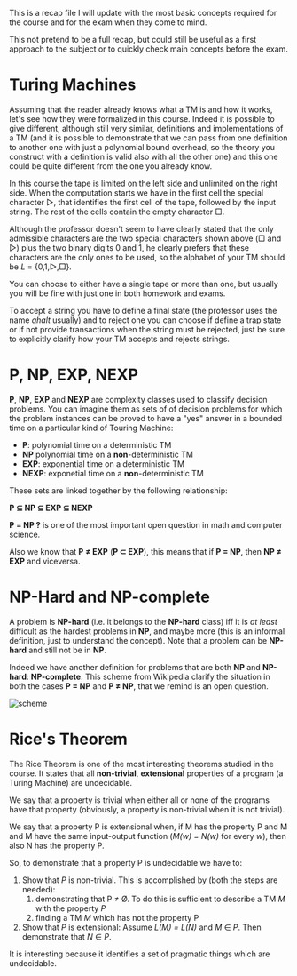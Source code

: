 This is a recap file I will update with the most basic concepts required for the course and for the exam when they come to mind.

This not pretend to be a full recap, but could still be useful as a first approach to the subject or to quickly check main concepts before the exam.

# Turing Machines
Assuming that the reader already knows what a TM is and how it works, let's see how they were formalized in this course. 
Indeed it is possible to give different, although still very similar, definitions and implementations of a TM (and it is possible to demonstrate that we can pass from one definition to another one with just a polynomial bound overhead, so the theory you construct with a definition is valid also with all the other one) and this one could be quite different from the one you already know.

In this course the tape is limited on the left side and unlimited on the right side. When the computation starts we have in the first cell the special character ▷, that identifies the first cell of the tape, followed by the input string. The rest of the cells contain the empty character □.

Although the professor doesn't seem to have clearly stated that the only admissible characters are the two special characters shown above (□ and ▷) plus the two binary digits 0 and 1, he clearly prefers that these characters are the only ones to be used, so the alphabet of your TM should be _L_ = {0,1,▷,□}.

You can choose to either have a single tape or more than one, but usually you will be fine with just one in both homework and exams.

To accept a string you have to define a final state (the professor uses the name _qhalt_ usually) and to reject one you can choose if define a trap state or if not provide transactions when the string must be rejected, just be sure to explicitly clarify how your TM accepts and rejects strings.

# P, NP, EXP, NEXP

**P**, **NP**, **EXP** and **NEXP** are complexity classes used to classify decision problems.
You can imagine them as sets of of decision problems for which the problem instances can be proved to have a "yes" answer in a bounded time on a particular kind of Touring Machine:
 - **P**: polynomial time on a deterministic TM <!--$\left(\bigcup\limits_{c \ge 1} DTIME(n^c)\right)$-->
 - **NP** polynomial time on a **non**-deterministic TM
 - **EXP**: exponential time on a deterministic TM <!--$\left(\bigcup\limits_{c \ge 1} DTIME\left(2^{n^c}\right)\right)$-->
 - **NEXP**: exponetial time on a **non**-deterministic TM

These sets are linked together by the following relationship:

**P ⊆ NP ⊆ EXP ⊆ NEXP**

**P = NP ?** is one of the most important open question in math and computer science.

Also we know that **P ≠ EXP** (**P ⊂ EXP**), this means that if **P = NP**, then **NP ≠ EXP** and viceversa.

# NP-Hard and NP-complete

A problem is **NP-hard** (i.e. it belongs to the **NP-hard** class) iff it is _at least_ difficult as the hardest problems in **NP**, and maybe more (this is an informal definition, just to understand the concept). Note that a problem can be **NP-hard** and still not be in **NP**.

Indeed we have another definition for problems that are both **NP** and **NP-hard**: **NP-complete**.
This scheme from Wikipedia clarify the situation in both the cases **P = NP** and **P ≠ NP**, that we remind is an open question. 

![scheme](https://upload.wikimedia.org/wikipedia/commons/thumb/a/a0/P_np_np-complete_np-hard.svg/800px-P_np_np-complete_np-hard.svg.png)

# Rice's Theorem
The Rice Theorem is one of the most interesting theorems studied in the course. It states that all **non-trivial**, **extensional** properties of a program (a Turing Machine) are undecidable.

We say that a property is trivial when either all or none of the programs have that property (obviously, a property is non-trivial when it is not trivial).

We say that a property P is extensional when, if M has the property P and M and M have the same input-output function (_M(w) = N(w)_ for every _w_), then also N has the property P.

So, to demonstrate that a property P is undecidable we have to:
 1. Show that _P_ is non-trivial. This is accomplished by (both the steps are needed):
     1. demonstrating that P ≠ Ø. To do this is sufficient to describe a TM _M_ with the property _P_
     2. finding a TM _M_ which has not the property P
 2. Show that _P_ is extensional: Assume _L(M) = L(N)_ and _M_ ∈ _P_. Then demonstrate that _N_ ∈ _P_.



It is interesting because it identifies a set of pragmatic things which are undecidable.
